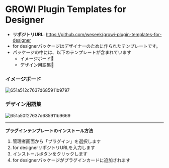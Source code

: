 # GROWI Plugin Templates for Designer
- **リポジトリURL**: https://github.com/weseek/growi-plugin-templates-for-designer
-    for designerパッケージはデザイナーのために作られたテンプレートです。
- パッケージの中には、以下のテンプレートが含まれています
    - イメージボード🎨
    - デザイン用語集📃
### イメージボード
![651a512c7637d685911b9797](https://github.com/weseek/growi-plugin-templates-for-designer/assets/140676162/3e9288bd-b9b7-482c-9d49-a285a27148a5)


### デザイン用語集
![651a50f27637d685911b9669](https://github.com/weseek/growi-plugin-templates-for-designer/assets/140676162/3537f6c4-9b23-4309-8217-c1cbe45fe594)


----
**プラグインテンプレートのインストール方法**
1. 管理者画面から「プラグイン」を選択します
1. for designerリポジトリURLを入力します
1. インストールボタンをクリックします
1. for designerパッケージがプラグインカードに追加されます

